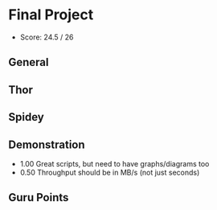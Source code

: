 # Final Project

- Score: 24.5 / 26

## General

## Thor

## Spidey

## Demonstration

- 1.00 Great scripts, but need to have graphs/diagrams too
- 0.50 Throughput should be in MB/s (not just seconds)

## Guru Points

